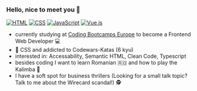 ### Hello, nice to meet you :wave:

[![HTML](https://img.shields.io/badge/HTML-5-blue)](http://info.cern.ch/hypertext/WWW/TheProject.html) [![CSS](https://img.shields.io/badge/CSS-3-orange)](https://www.w3.org/) [![JavaScript](https://img.shields.io/badge/ES6-JavaScript-yellow)](https://www.ecma-international.org/publications-and-standards/standards/ecma-262/) [![Vue.js](https://img.shields.io/badge/Vue-3-green)](https://vuejs.org/)
- currently studying at <a href = https://github.com/coding-bootcamps-eu>Coding Bootcamps Europe</a> to become a Frontend Web Developer 💻
- 🤟 CSS and addicted to Codewars-Katas (6 kyu)
- interested in: Accessability, Semantic HTML, Clean Code, Typescript
- besides coding I want to learn Romanian 🇷🇴 and how to play the Kalimba 🎵
- I have a soft spot for business thrillers (Looking for a small talk topic? Talk to me about the Wirecard scandal!) 🕵️
